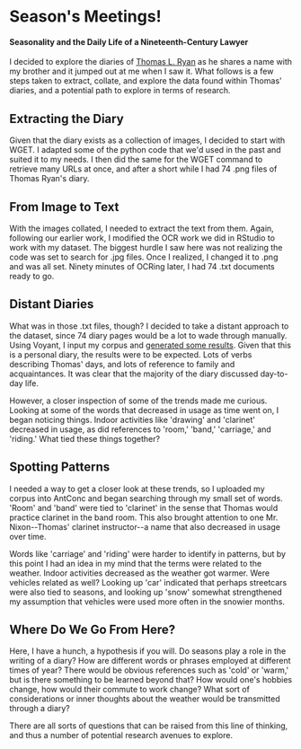 # Season's Meetings!

#### Seasonality and the Daily Life of a Nineteenth-Century Lawyer

I decided to explore the diaries of [Thomas L. Ryan](https://dmr.bsu.edu/digital/collection/RynTms) as he shares a name with my brother and it jumped out at me when I saw it. What follows is a few steps taken to extract, collate, and explore the data found within Thomas' diaries, and a potential path to explore in terms of research.

## Extracting the Diary

Given that the diary exists as a collection of images, I decided to start with WGET. I adapted some of the python code that we'd used in the past and suited it to my needs. I then did the same for the WGET command to retrieve many URLs at once, and after a short while I had 74 .png files of Thomas Ryan's diary.

## From Image to Text

With the images collated, I needed to extract the text from them. Again, following our earlier work, I modified the OCR work we did in RStudio to work with my dataset. The biggest hurdle I saw here was not realizing the code was set to search for .jpg files. Once I realized, I changed it to .png and was all set. Ninety minutes of OCRing later, I had 74 .txt documents ready to go.

## Distant Diaries

What was in those .txt files, though? I decided to take a distant approach to the dataset, since 74 diary pages would be a lot to wade through manually. Using Voyant, I input my corpus and [generated some results](https://voyant-tools.org/?corpus=dba48a189ff6b3319b6eb394dabefd9f). Given that this is a personal diary, the results were to be expected. Lots of verbs describing Thomas' days, and lots of reference to family and acquaintances. It was clear that the majority of the diary discussed day-to-day life.

However, a closer inspection of some of the trends made me curious. Looking at some of the words that decreased in usage as time went on, I began noticing things. Indoor activities like 'drawing' and 'clarinet' decreased in usage, as did references to 'room,' 'band,' 'carriage,' and 'riding.' What tied these things together?

## Spotting Patterns

I needed a way to get a closer look at these trends, so I uploaded my corpus into AntConc and began searching through my small set of words. 'Room' and 'band' were tied to 'clarinet' in the sense that Thomas would practice clarinet in the band room. This also brought attention to one Mr. Nixon--Thomas' clarinet instructor--a name that also decreased in usage over time.

Words like 'carriage' and 'riding' were harder to identify in patterns, but by this point I had an idea in my mind that the terms were related to the weather. Indoor activities decreased as the weather got warmer. Were vehicles related as well? Looking up 'car' indicated that perhaps streetcars were also tied to seasons, and looking up 'snow' somewhat strengthened my assumption that vehicles were used more often in the snowier months.

## Where Do We Go From Here?

Here, I have a hunch, a hypothesis if you will. Do seasons play a role in the writing of a diary? How are different words or phrases employed at different times of year? There would be obvious references such as 'cold' or 'warm,' but is there something to be learned beyond that? How would one's hobbies change, how would their commute to work change? What sort of considerations or inner thoughts about the weather would be transmitted through a diary?

There are all sorts of questions that can be raised from this line of thinking, and thus a number of potential research avenues to explore. 
